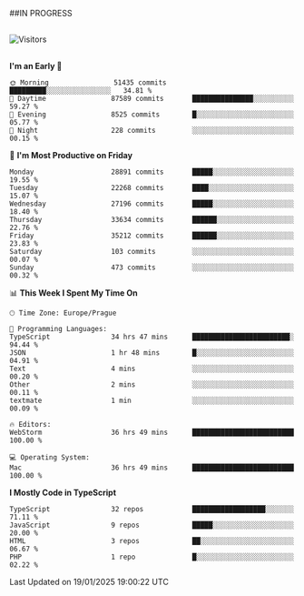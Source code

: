 ##IN PROGRESS
##
![Visitors](https://komarev.com/ghpvc/?username=petrbui&style=for-the-badge&label=Visitors+👀)



##
<!--
[![My GitHub stats](https://github-readme-stats.vercel.app/api?username=petrbui&theme=github_dark)](https://github.com/anuraghazra/github-readme-stats)

[![My wakatime stats](https://github-readme-stats.vercel.app/api/wakatime?username=petrbui&theme=github_dark)](https://github.com/anuraghazra/github-readme-stats)
-->
<!--START_SECTION:waka-->
**I'm an Early 🐤** 

```text
🌞 Morning                51435 commits       █████████░░░░░░░░░░░░░░░░   34.81 % 
🌆 Daytime                87589 commits       ███████████████░░░░░░░░░░   59.27 % 
🌃 Evening                8525 commits        █░░░░░░░░░░░░░░░░░░░░░░░░   05.77 % 
🌙 Night                  228 commits         ░░░░░░░░░░░░░░░░░░░░░░░░░   00.15 % 
```
📅 **I'm Most Productive on Friday** 

```text
Monday                   28891 commits       █████░░░░░░░░░░░░░░░░░░░░   19.55 % 
Tuesday                  22268 commits       ████░░░░░░░░░░░░░░░░░░░░░   15.07 % 
Wednesday                27196 commits       █████░░░░░░░░░░░░░░░░░░░░   18.40 % 
Thursday                 33634 commits       ██████░░░░░░░░░░░░░░░░░░░   22.76 % 
Friday                   35212 commits       ██████░░░░░░░░░░░░░░░░░░░   23.83 % 
Saturday                 103 commits         ░░░░░░░░░░░░░░░░░░░░░░░░░   00.07 % 
Sunday                   473 commits         ░░░░░░░░░░░░░░░░░░░░░░░░░   00.32 % 
```


📊 **This Week I Spent My Time On** 

```text
🕑︎ Time Zone: Europe/Prague

💬 Programming Languages: 
TypeScript               34 hrs 47 mins      ████████████████████████░   94.44 % 
JSON                     1 hr 48 mins        █░░░░░░░░░░░░░░░░░░░░░░░░   04.91 % 
Text                     4 mins              ░░░░░░░░░░░░░░░░░░░░░░░░░   00.20 % 
Other                    2 mins              ░░░░░░░░░░░░░░░░░░░░░░░░░   00.11 % 
textmate                 1 min               ░░░░░░░░░░░░░░░░░░░░░░░░░   00.09 % 

🔥 Editors: 
WebStorm                 36 hrs 49 mins      █████████████████████████   100.00 % 

💻 Operating System: 
Mac                      36 hrs 49 mins      █████████████████████████   100.00 % 
```

**I Mostly Code in TypeScript** 

```text
TypeScript               32 repos            ██████████████████░░░░░░░   71.11 % 
JavaScript               9 repos             █████░░░░░░░░░░░░░░░░░░░░   20.00 % 
HTML                     3 repos             ██░░░░░░░░░░░░░░░░░░░░░░░   06.67 % 
PHP                      1 repo              █░░░░░░░░░░░░░░░░░░░░░░░░   02.22 % 
```




 Last Updated on 19/01/2025 19:00:22 UTC
<!--END_SECTION:waka-->
